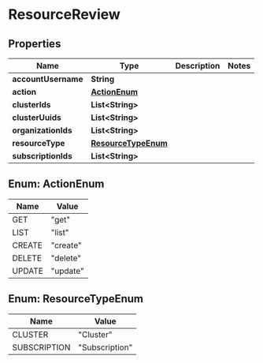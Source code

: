 

# ResourceReview


## Properties

Name | Type | Description | Notes
------------ | ------------- | ------------- | -------------
**accountUsername** | **String** |  | 
**action** | [**ActionEnum**](#ActionEnum) |  | 
**clusterIds** | **List&lt;String&gt;** |  | 
**clusterUuids** | **List&lt;String&gt;** |  | 
**organizationIds** | **List&lt;String&gt;** |  | 
**resourceType** | [**ResourceTypeEnum**](#ResourceTypeEnum) |  | 
**subscriptionIds** | **List&lt;String&gt;** |  | 



## Enum: ActionEnum

Name | Value
---- | -----
GET | &quot;get&quot;
LIST | &quot;list&quot;
CREATE | &quot;create&quot;
DELETE | &quot;delete&quot;
UPDATE | &quot;update&quot;



## Enum: ResourceTypeEnum

Name | Value
---- | -----
CLUSTER | &quot;Cluster&quot;
SUBSCRIPTION | &quot;Subscription&quot;



